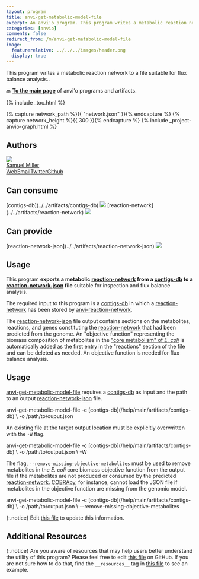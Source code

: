 ```yaml
---
layout: program
title: anvi-get-metabolic-model-file
excerpt: An anvi'o program. This program writes a metabolic reaction network to a file suitable for flux balance analysis.
categories: [anvio]
comments: false
redirect_from: /m/anvi-get-metabolic-model-file
image:
  featurerelative: ../../../images/header.png
  display: true
---
```


This program writes a metabolic reaction network to a file suitable for flux balance analysis..

🔙 **[To the main page](../../)** of anvi'o programs and artifacts.


{% include _toc.html %}
<div id="svg" class="subnetwork"></div>
{% capture network_path %}{{ "network.json" }}{% endcapture %}
{% capture network_height %}{{ 300 }}{% endcapture %}
{% include _project-anvio-graph.html %}


## Authors

<div class="anvio-person"><div class="anvio-person-info"><div class="anvio-person-photo"><img class="anvio-person-photo-img" src="../../images/authors/semiller10.jpg" /></div><div class="anvio-person-info-box"><a href="/people/semiller10" target="_blank"><span class="anvio-person-name">Samuel Miller</span></a><div class="anvio-person-social-box"><a href="https://semiller10.github.io" class="person-social" target="_blank"><i class="fa fa-fw fa-home"></i>Web</a><a href="mailto:samuelmiller10@gmail.com" class="person-social" target="_blank"><i class="fa fa-fw fa-envelope-square"></i>Email</a><a href="http://twitter.com/smiller_science" class="person-social" target="_blank"><i class="fa fa-fw fa-twitter-square"></i>Twitter</a><a href="http://github.com/semiller10" class="person-social" target="_blank"><i class="fa fa-fw fa-github"></i>Github</a></div></div></div></div>



## Can consume


<p style="text-align: left" markdown="1"><span class="artifact-r">[contigs-db](../../artifacts/contigs-db) <img src="../../images/icons/DB.png" class="artifact-icon-mini" /></span> <span class="artifact-r">[reaction-network](../../artifacts/reaction-network) <img src="../../images/icons/CONCEPT.png" class="artifact-icon-mini" /></span></p>


## Can provide


<p style="text-align: left" markdown="1"><span class="artifact-p">[reaction-network-json](../../artifacts/reaction-network-json) <img src="../../images/icons/JSON.png" class="artifact-icon-mini" /></span></p>


## Usage


This program **exports a metabolic <span class="artifact-n">[reaction-network](/help/main/artifacts/reaction-network)</span> from a <span class="artifact-n">[contigs-db](/help/main/artifacts/contigs-db)</span> to a <span class="artifact-n">[reaction-network-json](/help/main/artifacts/reaction-network-json)</span> file** suitable for inspection and flux balance analysis.

The required input to this program is a <span class="artifact-n">[contigs-db](/help/main/artifacts/contigs-db)</span> in which a <span class="artifact-n">[reaction-network](/help/main/artifacts/reaction-network)</span> has been stored by <span class="artifact-p">[anvi-reaction-network](/help/main/programs/anvi-reaction-network)</span>.

The <span class="artifact-n">[reaction-network-json](/help/main/artifacts/reaction-network-json)</span> file output contains sections on the metabolites, reactions, and genes constituting the <span class="artifact-n">[reaction-network](/help/main/artifacts/reaction-network)</span> that had been predicted from the genome. An "objective function" representing the biomass composition of metabolites in the ["core metabolism" of *E. coli*](http://bigg.ucsd.edu/models/e_coli_core) is automatically added as the first entry in the "reactions" section of the file and can be deleted as needed. An objective function is needed for flux balance analysis.

## Usage

<span class="artifact-p">[anvi-get-metabolic-model-file](/help/main/programs/anvi-get-metabolic-model-file)</span> requires a <span class="artifact-n">[contigs-db](/help/main/artifacts/contigs-db)</span> as input and the path to an output <span class="artifact-n">[reaction-network-json](/help/main/artifacts/reaction-network-json)</span> file.

<div class="codeblock" markdown="1">
anvi&#45;get&#45;metabolic&#45;model&#45;file &#45;c <span class="artifact&#45;n">[contigs&#45;db](/help/main/artifacts/contigs&#45;db)</span> \
                              &#45;o /path/to/ouput.json
</div>

An existing file at the target output location must be explicitly overwritten with the `-W` flag.

<div class="codeblock" markdown="1">
anvi&#45;get&#45;metabolic&#45;model&#45;file &#45;c <span class="artifact&#45;n">[contigs&#45;db](/help/main/artifacts/contigs&#45;db)</span> \
                              &#45;o /path/to/output.json \
                              &#45;W
</div>

The flag, `--remove-missing-objective-metabolites` must be used to remove metabolites in the *E. coli* core biomass objective function from the output file if the metabolites are not produced or consumed by the predicted <span class="artifact-n">[reaction-network](/help/main/artifacts/reaction-network)</span>. [COBRApy](https://opencobra.github.io/cobrapy/), for instance, cannot load the JSON file if metabolites in the objective function are missing from the genomic model.

<div class="codeblock" markdown="1">
anvi&#45;get&#45;metabolic&#45;model&#45;file &#45;c <span class="artifact&#45;n">[contigs&#45;db](/help/main/artifacts/contigs&#45;db)</span> \
                              &#45;o /path/to/output.json \
                              &#45;&#45;remove&#45;missing&#45;objective&#45;metabolites
</div>


{:.notice}
Edit [this file](https://github.com/merenlab/anvio/tree/master/anvio/docs/programs/anvi-get-metabolic-model-file.md) to update this information.


## Additional Resources



{:.notice}
Are you aware of resources that may help users better understand the utility of this program? Please feel free to edit [this file](https://github.com/merenlab/anvio/tree/master/bin/anvi-get-metabolic-model-file) on GitHub. If you are not sure how to do that, find the `__resources__` tag in [this file](https://github.com/merenlab/anvio/blob/master/bin/anvi-interactive) to see an example.
